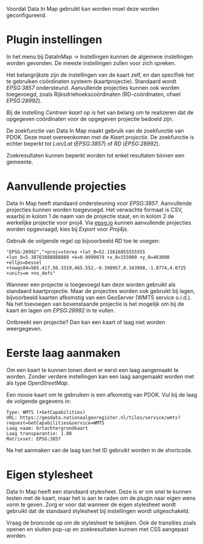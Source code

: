 Voordat Data In Map gebruikt kan worden moet deze worden geconfigureerd.

# Plugin instellingen

In het menu bij DataInMap -> Instellingen kunnen de algemene instellingen worden gevonden. De meeste instellingen zullen voor zich spreken.

Het belangrijkste zijn de instellingen van de kaart zelf, en dan specifiek het te gebruiken coördinaten systeem (kaartprojectie). Standaard wordt *EPSG:3857* ondersteund. Aanvullende projecties kunnen ook worden toegevoegd, zoals Rijksdriehoekscoördinaten (RD-coördinaten, ofwel *EPSG:28992*).

Bij de instelling *Centreer kaart op* is het van belang om te realizeren dat de opgegeven coördinaten voor de opgegeven projectie bedoeld zijn.

De zoekfunctie van Data In Map maakt gebruik van de zoekfunctie van PDOK. Deze moet overeenkomen met de *Kaart projectie*. De zoekfunctie is echter beperkt tot *Lon/Lat* (*EPSG:3857*) of *RD* (*EPSG:28992*).

Zoekresultaten kunnen beperkt worden tot enkel resultaten binnen een gemeente.

# Aanvullende projecties

Data In Map heeft standaard ondersteuning voor *EPSG:3857*. Aanvullende projecties kunnen worden toegevoegd. Het verwachte formaat is CSV, waarbij in kolom 1 de naam van de projectie staat, en in kolom 2 de werkelijke projectie voor proj4. Via [epsg.io](https://epsg.io/) kunnen aanvullende projecties worden opgevraagd, kies bij *Export* voor *Proj4js*.

Gebruik de volgende regel op bijvoorbeeld *RD* toe te voegen:

```
"EPSG:28992","+proj=sterea +lat_0=52.15616055555555 +lon_0=5.38763888888889 +k=0.9999079 +x_0=155000 +y_0=463000 +ellps=bessel +towgs84=565.417,50.3319,465.552,-0.398957,0.343988,-1.8774,4.0725 +units=m +no_defs"
```

Wanneer een projectie is toegevoegd kan deze worden gebruikt als standaard kaartprojectie. Maar de projecties worden ook gebruikt bij lagen, bijvoorbeeld kaarten afkomstig van een GeoServer (WMTS service o.i.d.). Na het toevoegen van bovenstaande projectie is het mogelijk om bij de kaart én lagen om *EPSG:28992* in te vullen.

Ontbreekt een projectie? Dan kan een kaart of laag niet worden weergegeven.

# Eerste laag aanmaken

Om een kaart te kunnen tonen dient er eerst een laag aangemaakt te worden. Zonder verdere instellingen kan een laag aangemaakt worden met als type *OpenStreetMap*.

Een mooie kaart om te gebruiken is een afkomstig van PDOK. Vul bij de laag de volgende gegevens in:

```
Type: WMTS (+GetCapabilities)
URL: https://geodata.nationaalgeoregister.nl/tiles/service/wmts?request=GetCapabilities&service=WMTS
Laag naam: brtachtergrondkaart
Laag transparantie: 1.00
Matrixset: EPSG:3857
```

Na het aanmaken van de laag kan het ID gebruikt worden in de shortcode.

# Eigen stylesheet

Data In Map heeft een standaard stylesheet. Deze is er om snel te kunnen testen met de kaart, maar het is aan te raden om de plugin naar eigen wens vorm te geven. Zorg er voor dat wanneer de eigen stylesheet wordt gebruikt dat de standaard stylesheet bij instellingen wordt uitgeschakeld.

Vraag de broncode op om de stylesheet te bekijken. Ook de transities zoals openen en sluiten pop-up en zoekresultaten kunnen met CSS aangepast worden.